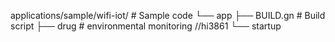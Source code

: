 applications/sample/wifi-iot/         # Sample code
└── app
    ├── BUILD.gn                   # Build script
    ├── drug                      # environmental monitoring //hi3861
    └── startup
```
